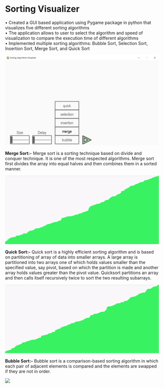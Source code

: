 # Sorting Visualizer
•	Created a GUI based application using Pygame package in python that visualizes five different sorting algorithms<br />
•	The application allows to user to select the algorithm and speed of visualization to compare the execution time of different algorithms<br />
•	Implemented multiple sorting algorithms: Bubble Sort, Selection Sort, Insertion Sort, Merge Sort, and Quick Sort<br />

![](SortingVisualizer.png)

**Merge Sort:-**
Merge sort is a sorting technique based on divide and conquer technique. It is one of the most respected algorithms. Merge sort first divides the array into equal halves and then combines them in a sorted manner.
<br />

![](merge_sort.gif)


**Quick Sort:-**
Quick sort is a highly efficient sorting algorithm and is based on partitioning of array of data into smaller arrays. A large array is partitioned into two arrays one of which holds values smaller than the specified value, say pivot, based on which the partition is made and another array holds values greater than the pivot value. Quicksort partitions an array and then calls itself recursively twice to sort the two resulting subarrays.
<br />

![](quick_sort.gif)


**Bubble Sort:-**
Bubble sort is a comparison-based sorting algorithm in which each pair of adjacent elements is compared and the elements are swapped if they are not in order.
<br />

![](bubble_sort.gif)
